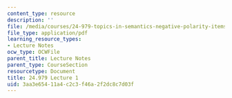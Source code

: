```yaml
---
content_type: resource
description: ''
file: /media/courses/24-979-topics-in-semantics-negative-polarity-items-fall-2018/3aa3e65411a4c2c3f46a2f2dc8c7d03f_MIT24_979F18_lec1.pdf
file_type: application/pdf
learning_resource_types:
- Lecture Notes
ocw_type: OCWFile
parent_title: Lecture Notes
parent_type: CourseSection
resourcetype: Document
title: 24.979 Lecture 1
uid: 3aa3e654-11a4-c2c3-f46a-2f2dc8c7d03f
---
```

